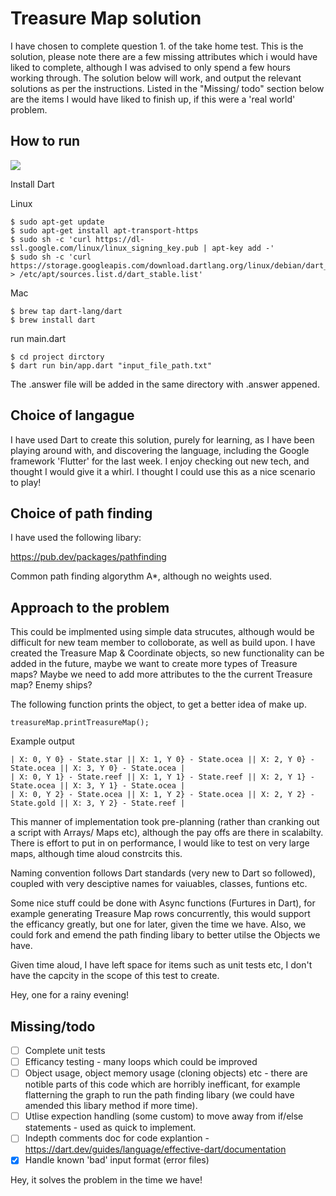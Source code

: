 # Treasure Map solution

I have chosen to complete question 1. of the take home test. This is the solution, please note there are a few missing attributes which i would have liked to complete, although I was advised to only spend a few hours working through. The solution below will work, and output the relevant solutions as per the instructions. Listed in the "Missing/ todo" section below are the items I would have liked to finish up, if this were a 'real world' problem.

## How to run
![](https://upload.wikimedia.org/wikipedia/commons/thumb/a/a4/Dart-logo-wordmark.svg/200px-Dart-logo-wordmark.svg.png)


Install Dart

Linux
```
$ sudo apt-get update
$ sudo apt-get install apt-transport-https
$ sudo sh -c 'curl https://dl-ssl.google.com/linux/linux_signing_key.pub | apt-key add -'
$ sudo sh -c 'curl https://storage.googleapis.com/download.dartlang.org/linux/debian/dart_stable.list > /etc/apt/sources.list.d/dart_stable.list'
```

Mac
```
$ brew tap dart-lang/dart
$ brew install dart
```

run main.dart

```
$ cd project dirctory
$ dart run bin/app.dart "input_file_path.txt"
```
The .answer file will be added in the same directory with .answer appened. 

## Choice of langague

I have used Dart to create this solution, purely for learning, as I have been playing around with, and discovering the language, including the Google framework 'Flutter' for the last week. I enjoy checking out new tech, and thought I would give it a whirl. I thought I could use this as a nice scenario to play!

## Choice of path finding

I have used the following libary:

https://pub.dev/packages/pathfinding

Common path finding algorythm A*, although no weights used.

## Approach to the problem 

This could be implmented using simple data strucutes, although would be difficult for new team member to colloborate, as well as build upon. I have created the Treasure Map & Coordinate objects, so new functionality can be added in the future, maybe we want to create more types of Treasure maps? Maybe we need to add more attributes to the the current Treasure map? Enemy ships? 

The following function prints the object, to get a better idea of make up. 

```
treasureMap.printTreasureMap();
```

Example output 

```
| X: 0, Y 0} - State.star || X: 1, Y 0} - State.ocea || X: 2, Y 0} - State.ocea || X: 3, Y 0} - State.ocea |
| X: 0, Y 1} - State.reef || X: 1, Y 1} - State.reef || X: 2, Y 1} - State.ocea || X: 3, Y 1} - State.ocea |
| X: 0, Y 2} - State.ocea || X: 1, Y 2} - State.ocea || X: 2, Y 2} - State.gold || X: 3, Y 2} - State.reef |
```


This manner of implementation took pre-planning (rather than cranking out a script with Arrays/ Maps etc), although the pay offs are there in scalabilty. There is effort to put in on performance, I would like to test on very large maps, although time aloud constrcits this.

Naming convention follows Dart standards (very new to Dart so followed), coupled with very desciptive names for vaiuables, classes, funtions etc. 

Some nice stuff could be done with Async functions (Furtures in Dart), for example generating Treasure Map rows concurrently, this would support the efficancy greatly, but one for later, given the time we have. Also, we could fork and emend the path finding libary to better utilse the Objects we have. 

Given time aloud, I have left space for items such as unit tests etc, I don't have the capcity in the scope of this test to create. 

Hey, one for a rainy evening!

## Missing/todo  

- [ ] Complete unit tests 
- [ ] Efficancy testing - many loops which could be improved
- [ ] Object usage, object memory usage (cloning objects) etc - there are notible parts of this code which are horribly inefficant, for example flatterning the graph to run the path finding libary (we could have amended this libary method if more time). 
- [ ] Utlise expection handling (some custom) to move away from if/else statements - used as quick to implement.     
- [ ] Indepth comments  doc for code explantion - https://dart.dev/guides/language/effective-dart/documentation      
- [X] Handle known 'bad' input format (error files) 

Hey, it solves the problem in the time we have!
